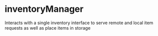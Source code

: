 # inventoryManager
Interacts with a single inventory interface to serve remote and local item requests as well as place items in storage
